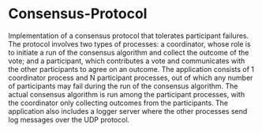 # Consensus-Protocol

Implementation of a consensus protocol that tolerates participant failures.
The protocol involves two types of processes: a coordinator, whose role is to initiate a run of
the consensus algorithm and collect the outcome of the vote; and a participant, which contributes a
vote and communicates with the other participants to agree on an outcome. The application
consists of 1 coordinator process and N participant processes, out of which any number of participants
may fail during the run of the consensus algorithm. The actual consensus algorithm is run among the
participant processes, with the coordinator only collecting outcomes from the participants. The application also
includes a logger server where the other processes send log messages over the UDP protocol.
